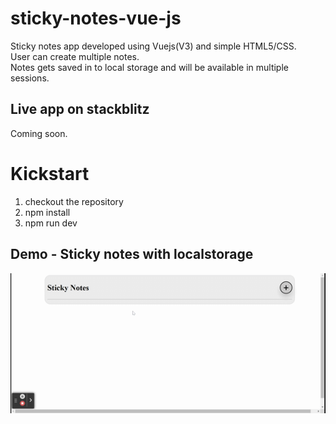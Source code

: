 # sticky-notes-vue-js
Sticky notes app developed using Vuejs(V3) and simple HTML5/CSS.<br/> 
User can create multiple notes.<br/>
Notes gets saved in to local storage and will be available in multiple sessions.<br/> 

## Live app on stackblitz<br/>
Coming soon.


# Kickstart
1. checkout the repository
2. npm install
3. npm run dev

## Demo - Sticky notes with localstorage
![Sticky notes Vue Js](./public/sticky-notes.gif)
